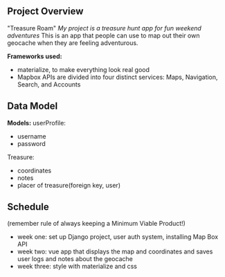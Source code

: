 ## Project Overview
"Treasure Roam"
*My project is a treasure hunt app for fun weekend adventures*
This is an app that people can use to map out their own geocache when they are feeling adventurous. 


**Frameworks used:**
 - materialize, to make everything look real good
 - Mapbox APIs are divided into four distinct services: Maps, Navigation, Search, and Accounts
 

## Data Model

**Models:**
userProfile:
- username
- password

Treasure:
- coordinates
- notes
- placer of treasure(foreign key, user)

<!-- logBook:
- saves username 
- logs date
- treasure(foreign key) 
*extra curricular*
--> 


<!-- 
userExperience:
-input function that allows users to tell their experience -->


## Schedule
(remember rule of always keeping a Minimum Viable Product!)
- week one: set up Django project, user auth system, installing  Map Box API
- week two: vue app that displays the map and coordinates and saves user logs and notes about the geocache
- week three: style with materialize and css